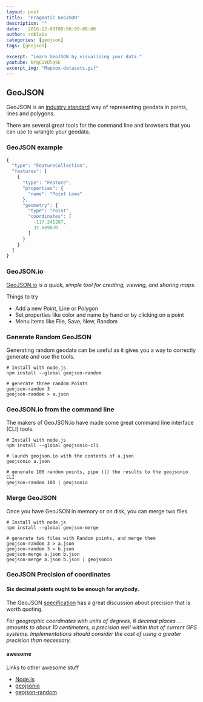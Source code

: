 ```yaml
---
layout: post
title:  "Pragmatic GeoJSON"
description: ""
date:   2016-12-08T00:00:00-08:00
author: roblabs
categories: [geojson]
tags: [geojson]

excerpt: "Learn GeoJSON by visualizing your data."
youtube: NYqCUVDlq9E
excerpt_img: "Mapbox-datasets.gif"
---
```


## GeoJSON
GeoJSON is an [industry standard](https://tools.ietf.org/html/rfc7946#section-1.5) way of representing geodata in points, lines and polygons.

There are several great tools for the command line and browsers that you can use to wrangle your geodata.

### GeoJSON example

``` javascript
{
  "type": "FeatureCollection",
  "features": [
    {
      "type": "Feature",
      "properties": {
        "name": "Point Loma"
      },
      "geometry": {
        "type": "Point",
        "coordinates": [
          -117.241287,
          32.669870
        ]
      }
    }
  ]
}
```

### GeoJSON.io

[GeoJSON.io](http://geojson.io) _is a quick, simple tool for creating, viewing, and sharing maps._

Things to try

* Add a new Point, Line or Polygon
* Set properties like color and name by hand or by clicking on a point
* Menu items like File, Save, New, Random


### Generate Random GeoJSON

Generating random geodata can be useful as it gives you a way to correctly generate and use the tools.

```
# Install with node.js
npm install --global geojson-random

# generate three random Points
geojson-random 3
geojson-random > a.json
```


### GeoJSON.io from the command line

The makers of GeoJSON.io have made some great command line interface (CLI) tools.

```
# Install with node.js
npm install --global geojsonio-cli

# launch geojson.io with the contents of a.json
geojsonio a.json

# generate 100 random points, pipe (|) the results to the geojsonio CLI
geojson-random 100 | geojsonio
```

### Merge GeoJSON

Once you have GeoJSON in memory or on disk, you can merge two files

```
# Install with node.js
npm install --global geojson-merge

# generate two files with Random points, and merge them
geojson-random 3 > a.json
geojson-random 3 > b.json
geojson-merge a.json b.json
geojson-merge a.json b.json | geojsonio
```


### GeoJSON Precision of coordinates

#### Six decimal points ought to be enough for anybody.

The GeoJSON [specification](https://tools.ietf.org/html/rfc7946#section-11.2) has a great discussion about precision that is worth quoting.  

_For geographic
   coordinates with units of degrees, 6 decimal places ...
   amounts to about 10 centimeters, a precision well
   within that of current GPS systems.  Implementations should consider
   the cost of using a greater precision than necessary._

#### awesome
Links to other awesome stuff

* [Node.js](/awesome/#node)
* [geojsonio](/awesome/#geojsonio)
* [geojson-random](/awesome/#geojson-random)

